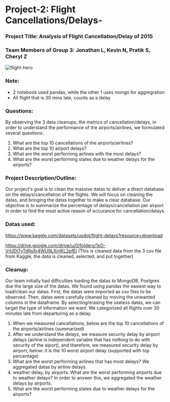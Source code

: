 # Project-2: Flight Cancellations/Delays-


### Project Title: Analysis of Flight Cancellation/Delay of 2015


### Team Members of Group 3: Jonathan L, Kevin N, Pratik S, Cheryl Z

![flight-hero](https://user-images.githubusercontent.com/120348065/226772517-a6562c4d-304a-4fdb-88cb-f1040800ca24.jpg)

### Note:
-  2 notebook used pandas, while the other 1 uses mongo for aggregration 
- All flight that is 30 mins late, counts as a delay


### Questions:
By observing the 3 data cleanups; the metrics of cancellation/delays, in order to understand the performance of the airports/airlines, we formulated several questions: 
1. What are the top 10 cancellations of the airports/airlines?
2. What are the top 10 airport delays?
3. What are the worst performing airlines with the most delays?
4. What are the worst performing states due to weather delays for the airports?


### Project Description/Outline: 
Our project's goal is to clean the massive datas to deliver a direct database on the delays/cancellation of the flights. We will focus on cleaning the datas, and bringing the datas together to make a clear database. Our objective is to summarize the percentage of delays/cancellation per airport in order to find the most active reason of occurance for cancellation/dalays.

### Datas used:
https://www.kaggle.com/datasets/usdot/flight-delays?resource=download

https://drive.google.com/drive/u/0/folders/1sO-VrUDI7yTd9s5r4WU9LXjrIKL2pfEl  (This is cleaned data from the 3 csv file from Kaggle, the data is cleaned, selected, and put together)

### Cleanup:
Our team initially had difficulties loading the datas to MongoDB, Postgres due the large size of the datas. We found using pandas the easiest way to load/clean our datas. First, the datas were imported as csv files to be observed. Then, datas were carefully cleaned by moving the unwanted columns in the dataframe. By selecting/erasing the useless datas, we can target the type of information we want. We categorized all flights over 30 minutes late from departuring as a delay.




1. When we measured cancellations, below are the top 10 cancellations of the airports/airlines (summarized)
3. After we understand the delays, we measure security delay by airport delays (airline is independent variable that has nothing to do with security of the aiport), and therefore, we measured security delay by airport, below: it is the 10 worst airport delay (supported with top percentage) 
4. What are the worst performing airlines that has most delays? We aggregated datas by airline delays. 
7. weather delay, by airports. What are the worst performing airports due to weather delays? In order to answer this, we aggregated the weather delays by airports.
8. What are the worst performing states due to weather delays for the airports? 





